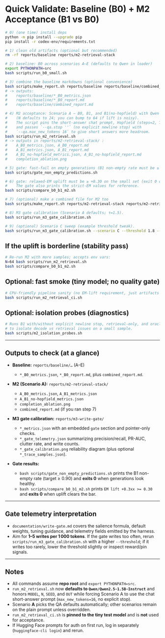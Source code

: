 # Quick Validate: Baseline (B0) + M2 Acceptance (B1 vs B0)

```bash
# 0) (one time) install deps
python -m pip install --upgrade pip
pip install -r codex-env/requirements.txt

# 1) clean old artifacts (optional but recommended)
rm -rf reports/baseline reports/m2-retrieval-stack

# 2) baseline: B0 across scenarios A–E (defaults to Qwen in loader)
export PYTHONPATH=src
bash scripts/run_b0_small.sh

# 3) combine the baseline markdowns (optional convenience)
bash scripts/make_report.sh reports/baseline reports/baseline/combined_report.md
# -> outputs:
#    reports/baseline/*_B0_metrics.json
#    reports/baseline/*_B0_report.md
#    reports/baseline/combined_report.md

# 4) M2 acceptance: Scenario A — B0, B1, and B1(no-hopfield) with Qwen
#    (N defaults to 24; you can bump to 64 if lift is noisy).
#    The script pins the short-answer chat prompt, Hopfield (steps=2, T=0.5),
#    and passes `--qa.stop ''` (no explicit newline stop) with
#    `--qa.max_new_tokens 16` to give short answers more headroom.
bash scripts/run_m2_retrieval.sh
# -> outputs in reports/m2-retrieval-stack/ :
#    A_B0_metrics.json, A_B0_report.md
#    A_B1_metrics.json, A_B1_report.md
#    A_B1_no-hopfield_metrics.json, A_B1_no-hopfield_report.md
#    completion_ablation.png

# 5) gate: fast-fail on empty generations (B1 non-empty rate must be ≥ 0.90).
bash scripts/gate_non_empty_predictions.sh

# 6) gate: relaxed-EM uplift must be ≥ +0.30 on the small set (exit 0 on success).
#    The gate also prints the strict-EM values for reference.
bash scripts/compare_b0_b1_m2.sh

# 7) (optional) make a combined file for M2 too
bash scripts/make_report.sh reports/m2-retrieval-stack reports/m2-retrieval-stack/combined_report.md

# 8) M3 gate calibration (Scenario A defaults; τ=1.5).
bash scripts/run_m3_gate_calibration.sh

# 9) (optional) Scenario C sweep (example threshold tweak).
bash scripts/run_m3_gate_calibration.sh --scenario C --threshold 1.8 --n 64
```

## If the uplift is borderline (stability pass)

```bash
# Re-run M2 with more samples; accepts env vars:
N=64 bash scripts/run_m2_retrieval.sh
bash scripts/compare_b0_b1_m2.sh
```

## Optional: fast smoke (tiny model; no quality gate)

```bash
# CPU-friendly pipeline sanity (no EM-lift requirement, just artifacts exist)
bash scripts/run_m2_retrieval_ci.sh
```

## Optional: isolation probes (diagnostics)

```bash
# Runs B1 with/without explicit newline stop, retrieval-only, and oracle traces
# to isolate decode vs retrieval issues on a small sample.
bash scripts/m2_isolation_probes.sh
```

---

## Outputs to check (at a glance)

* **Baseline:** `reports/baseline/…` (A–E)

  * `*_B0_metrics.json`, `*_B0_report.md`, plus `combined_report.md`.
* **M2 (Scenario A):** `reports/m2-retrieval-stack/`

  * `A_B0_metrics.json`, `A_B1_metrics.json`
  * `A_B1_no-hopfield_metrics.json`
  * `completion_ablation.png`
  * `combined_report.md` (if you ran step 7)
* **M3 gate calibration:** `reports/m3-write-gate/`

  * `*_metrics.json` with an embedded `gate` section and pointer-only checks.
  * `*_gate_telemetry.json` summarizing precision/recall, PR-AUC, clutter rate, and write counts.
  * `*_gate_calibration.png` reliability diagram (plus optional `*_trace_samples.json`).
* **Gate results:**

  * `bash scripts/gate_non_empty_predictions.sh` prints the B1 non-empty rate
    (target ≥ 0.90) and **exits 0** when generations look healthy.
  * `bash scripts/compare_b0_b1_m2.sh` prints `EM lift +0.3xx >= 0.30` and
    **exits 0** when uplift clears the bar.

---

## Gate telemetry interpretation

* `documentation/write-gate.md` covers the salience formula, default weights,
  tuning guidance, and telemetry fields emitted by the harness.
* Aim for **1–5 writes per 1 000 tokens**. If the gate writes too often, rerun
  `scripts/run_m3_gate_calibration.sh` with a higher `--threshold`; if it writes
  too rarely, lower the threshold slightly or inspect reward/pin signals.

---

## Notes

* All commands assume **repo root** and `export PYTHONPATH=src`.
* `run_m2_retrieval.sh` now **defaults to `Qwen/Qwen2.5-1.5B-Instruct`** and honors `MODEL`, `N`, `SEED`, and `OUT` while
  forcing Scenario A to use the chat short-answer prompt (`max_new_tokens=16`, no explicit stop).
* Scenario **A** picks the QA defaults automatically; other scenarios remain on the plain prompt unless overridden.
* `run_m2_retrieval_ci.sh` is **pinned to the tiny test model** and is **not** used for acceptance.
* If Hugging Face prompts for auth on first run, log in separately (`huggingface-cli login`) and rerun.
